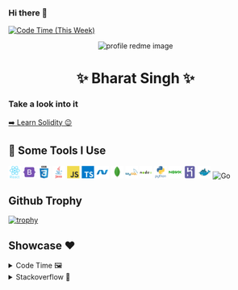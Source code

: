 ### Hi there 👋  ###

[![Code Time (This Week)](https://wakatime.com/badge/user/c36c5ee1-a73f-46f1-99e4-1a87bc01948f.svg)](https://wakatime.com/@c36c5ee1-a73f-46f1-99e4-1a87bc01948f)


<!--
**imbharat420/imbharat420** is a ✨ _special_ ✨ repository because its `README.md` (this file) appears on your GitHub profile.

Here are some ideas to get you started:

- 🔭 I’m currently working on ...
- 🌱 I’m currently learning ...
- 👯 I’m looking to collaborate on ...
- 🤔 I’m looking for help with ...
- 💬 Ask me about ...
- 📫 How to reach me: ...
- 😄 Pronouns: ...
- ⚡ Fun fact: ...
-->

<p align="center">
  <img alt="profile redme image" src="https://user-images.githubusercontent.com/51924618/184501682-879e2d1a-1efc-462b-aa22-334489eb5e92.gif"/>
  <h1 align="center" aria-label="profile name" >✨ Bharat Singh ✨</h1>
</p>


### Take a look into it 
<p><a href="https://github.com/imbharat420/solidity-for-beginner"> ➡️ Learn Solidity 😉 </a></p>



<h2>🚀 Some Tools I Use</h2>
<p align="left">
<img src="https://raw.githubusercontent.com/devicons/devicon/master/icons/react/react-original-wordmark.svg" alt="react" width="25" height="25" />
<img src="https://raw.githubusercontent.com/devicons/devicon/master/icons/bootstrap/bootstrap-plain.svg" alt="bootstrap" width="25" height="25" />
<img src="https://raw.githubusercontent.com/devicons/devicon/master/icons/css3/css3-original-wordmark.svg" alt="css3" width="25" height="25" />
<img src="https://raw.githubusercontent.com/devicons/devicon/master/icons/java/java-original-wordmark.svg" alt="java" width="25" height="25" />
<img src="https://raw.githubusercontent.com/devicons/devicon/master/icons/javascript/javascript-original.svg" alt="javascript" width="25" height="25" />
<img src="https://raw.githubusercontent.com/devicons/devicon/master/icons/typescript/typescript-original.svg" alt="typescript" width="25" height="25" />
<img src="https://raw.githubusercontent.com/devicons/devicon/master/icons/dot-net/dot-net-original.svg" alt=".NET" width="25" height="25" />
<img src="https://raw.githubusercontent.com/devicons/devicon/master/icons/mongodb/mongodb-original.svg" alt="mongodb" width="25" height="25" />
<img src="https://raw.githubusercontent.com/devicons/devicon/master/icons/mysql/mysql-original-wordmark.svg" alt="mysql" width="25" height="25" />
<img src="https://raw.githubusercontent.com/devicons/devicon/master/icons/nodejs/nodejs-original-wordmark.svg" alt="nodejs" width="25" height="25" />
<img src="https://raw.githubusercontent.com/devicons/devicon/master/icons/python/python-original-wordmark.svg" alt="python" width="25" height="25" />
<img src="https://raw.githubusercontent.com/devicons/devicon/master/icons/nginx/nginx-original.svg" alt="nginx" width="25" height="25" />
<img src="https://raw.githubusercontent.com/devicons/devicon/master/icons/heroku/heroku-plain.svg" alt="heroku" width="25" height="25" />
<img src="https://raw.githubusercontent.com/devicons/devicon/master/icons/docker/docker-original.svg" alt="Docker" width="25" height="25" />
<img src="https://cdn.jsdelivr.net/gh/devicons/devicon/icons/go/go-original.svg" alt="Go" width="25" height="25" />
</p>


<h2>Github Trophy</h2>

[![trophy](https://github-profile-trophy.vercel.app/?username=imbharat420&theme=onedark)](https://github.com/imbharat420/github-profile-trophy)



<h2> Showcase ❤️ </h2>

<details>
  <summary>Code Time 🖼️ </summary>
  
  ### [Waka Time](https://wakatime.com/@Imbharat420)
  ![Wakatime Profile](https://user-images.githubusercontent.com/51924618/185724570-4a743c09-eb49-4e79-af01-2387fd0e8333.png)
  
  ###
  ```
                 ,▄▄▓██████▓▄▄,
             ▄▓███████████████████▄
          ▄████████▀▀▀╙╙╙╙▀▀▀████████▄
        ▄██████▀└              └▀██████▄
       ██████└                    └▀█████
      █████▀                        ╙█████µ
     █████¬                    ▄█▓    █████
    ╟████⌐      ╓▄           ╓███▀     ████▌
    █████       ███▌        ▓███─      █████
    █████        ▀███,,▓▓ ╓███▀        ╟████
    █████         └██████████`         █████
    ╙████▌          ▀██▀███▀          ▐████▌
     ╟████▄                          ╓█████
      ▀█████                        ▓█████
       ╙██████,                  ,▄█████▀
         ▀██████▓▄            ▄▓██████▀
           ╙████████████████████████▀
              ╙▀████████████████▀╙
                    └╙╙╙╙╙╙└─
  ```
</details>



<details>
  <summary>Stackoverflow ‍📖</summary>
  
  ### [Stackoverflow](https://stackoverflow.com/users/12071002/imbharat420)
  ![Stackoverflow imbharat420](https://user-images.githubusercontent.com/51924618/185731126-d8e08696-8c5d-46d6-b16b-48dbb625f45b.png)

</details>



